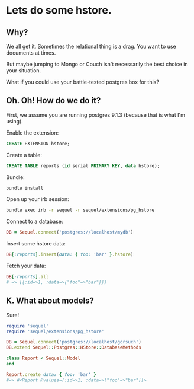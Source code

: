 # Lets do some hstore.

## Why?

We all get it.  Sometimes the relational thing is a drag.  You want to use documents at times.

But maybe jumping to Mongo or Couch isn't necessarily the best choice in your situation.

What if you could use your battle-tested postgres box for this?

## Oh. Oh!  How do we do it?

First, we assume you are running postgres 9.1.3 (because that is what I'm using).

Enable the extension:

```sql
CREATE EXTENSION hstore;
```

Create a table:

```sql
CREATE TABLE reports (id serial PRIMARY KEY, data hstore);
```

Bundle:

```bash
bundle install
```

Open up your irb session:

```bash
bundle exec irb -r sequel -r sequel/extensions/pg_hstore
```

Connect to a database:

```ruby
DB = Sequel.connect('postgres://localhost/mydb')
```

Insert some hstore data:

```ruby
DB[:reports].insert(data: { foo: 'bar' }.hstore)
```

Fetch your data:

```ruby
DB[:reports].all
# => [{:id=>1, :data=>{"foo"=>"bar"}}]
```

## K.  What about models?

Sure!

```ruby
require 'sequel'
require 'sequel/extensions/pg_hstore'

DB = Sequel.connect('postgres://localhost/gorsuch')
DB.extend Sequel::Postgres::HStore::DatabaseMethods

class Report < Sequel::Model
end

Report.create data: { foo: 'bar' }
#=> #<Report @values={:id=>1, :data=>{"foo"=>"bar"}}>

```

